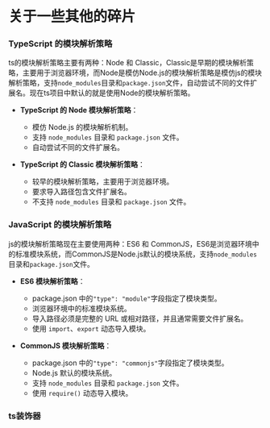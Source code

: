 # 关于一些其他的碎片

### TypeScript 的模块解析策略
ts的模块解析策略主要有两种：Node 和 Classic，Classic是早期的模块解析策略，主要用于浏览器环境，而Node是模仿Node.js的模块解析策略是模仿js的模块解析策略，支持`node_modules`目录和`package.json`文件，自动尝试不同的文件扩展名。现在ts项目中默认的就是使用Node的模块解析策略。
- **TypeScript 的 Node 模块解析策略**：
  - 模仿 Node.js 的模块解析机制。
  - 支持 `node_modules` 目录和 `package.json` 文件。
  - 自动尝试不同的文件扩展名。

- **TypeScript 的 Classic 模块解析策略**：
  - 较早的模块解析策略，主要用于浏览器环境。
  - 要求导入路径包含文件扩展名。
  - 不支持 `node_modules` 目录和 `package.json` 文件。

### JavaScript 的模块解析策略
js的模块解析策略现在主要使用两种：ES6 和 CommonJS，ES6是浏览器环境中的标准模块系统，而CommonJS是Node.js默认的模块系统，支持`node_modules`目录和`package.json`文件。
- **ES6 模块解析策略**：
  - package.json 中的`"type": "module"`字段指定了模块类型。
  - 浏览器环境中的标准模块系统。
  - 导入路径必须是完整的 URL 或相对路径，并且通常需要文件扩展名。
  - 使用 `import`、`export` 动态导入模块。

- **CommonJS 模块解析策略**：
  - package.json 中的`"type": "commonjs"`字段指定了模块类型。
  - Node.js 默认的模块系统。
  - 支持 `node_modules` 目录和 `package.json` 文件。
  - 使用 `require()` 动态导入模块。

### ts装饰器
